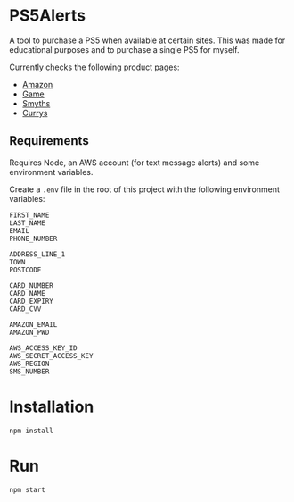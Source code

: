 # PS5Alerts

A tool to purchase a PS5 when available at certain sites. This was made for educational purposes and to purchase a single PS5 for myself.


Currently checks the following product pages:
- [Amazon](https://www.amazon.co.uk/PlayStation-9395003-5-Console/dp/B08H95Y452/)
- [Game](https://www.game.co.uk/en/m/playstation-5-additional-dualsense-wireless-controller-2835866)
- [Smyths](https://www.smythstoys.com/uk/en-gb/video-games-and-tablets/playstation-5/playstation-5-consoles/playstation-5-console/p/191259)
- [Currys](https://www.currys.co.uk/gbuk/gaming/console-gaming/consoles/sony-playstation-5-825-gb-10203370-pdt.html)


## Requirements
Requires Node, an AWS account (for text message alerts) and some environment variables.

Create a `.env` file in the root of this project with the following environment variables:

```env
FIRST_NAME
LAST_NAME
EMAIL
PHONE_NUMBER

ADDRESS_LINE_1
TOWN
POSTCODE

CARD_NUMBER
CARD_NAME
CARD_EXPIRY
CARD_CVV

AMAZON_EMAIL
AMAZON_PWD

AWS_ACCESS_KEY_ID
AWS_SECRET_ACCESS_KEY
AWS_REGION
SMS_NUMBER
```

# Installation

```
npm install
```

# Run

```
npm start
```